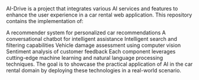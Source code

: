 AI-Drive is a project that integrates various AI services and features to enhance the user experience in a car rental web application. This repository contains the implementation of:

A recommender system for personalized car recommendations
A conversational chatbot for intelligent assistance
Intelligent search and filtering capabilities
Vehicle damage assessment using computer vision
Sentiment analysis of customer feedback
Each component leverages cutting-edge machine learning and natural language processing techniques. The goal is to showcase the practical application of AI in the car rental domain by deploying these technologies in a real-world scenario.